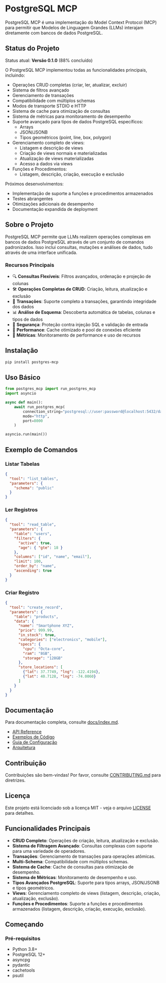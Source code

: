 # PostgreSQL MCP

PostgreSQL MCP é uma implementação do Model Context Protocol (MCP) para permitir que Modelos de Linguagem Grandes (LLMs) interajam diretamente com bancos de dados PostgreSQL.

## Status do Projeto

Status atual: **Versão 0.1.0** (88% concluído)

O PostgreSQL MCP implementou todas as funcionalidades principais, incluindo:
- Operações CRUD completas (criar, ler, atualizar, excluir)
- Sistema de filtros avançado
- Gerenciamento de transações
- Compatibilidade com múltiplos schemas
- Modos de transporte STDIO e HTTP
- Sistema de cache para otimização de consultas
- Sistema de métricas para monitoramento de desempenho
- Suporte avançado para tipos de dados PostgreSQL específicos:
  - Arrays
  - JSON/JSONB
  - Tipos geométricos (point, line, box, polygon)
- Gerenciamento completo de views:
  - Listagem e descrição de views
  - Criação de views normais e materializadas
  - Atualização de views materializadas
  - Acesso a dados via views
- Funções e Procedimentos:
  - Listagem, descrição, criação, execução e exclusão

Próximos desenvolvimentos:
- Implementação de suporte a funções e procedimentos armazenados
- Testes abrangentes
- Otimizações adicionais de desempenho
- Documentação expandida de deployment

## Sobre o Projeto

PostgreSQL MCP permite que LLMs realizem operações complexas em bancos de dados PostgreSQL através de um conjunto de comandos padronizados. Isso inclui consultas, mutações e análises de dados, tudo através de uma interface unificada.

### Recursos Principais

- 🔍 **Consultas Flexíveis**: Filtros avançados, ordenação e projeção de colunas
- 🛠️ **Operações Completas de CRUD**: Criação, leitura, atualização e exclusão
- 🔄 **Transações**: Suporte completo a transações, garantindo integridade dos dados
- 📊 **Análise de Esquema**: Descoberta automática de tabelas, colunas e tipos de dados
- 🔐 **Segurança**: Proteção contra injeção SQL e validação de entrada
- 🚀 **Performance**: Cache otimizado e pool de conexões eficiente
- 📏 **Métricas**: Monitoramento de performance e uso de recursos

## Instalação

```bash
pip install postgres-mcp
```

## Uso Básico

```python
from postgres_mcp import run_postgres_mcp
import asyncio

async def main():
    await run_postgres_mcp(
        connection_string="postgresql://user:password@localhost:5432/database",
        mode="http",
        port=8000
    )

asyncio.run(main())
```

## Exemplo de Comandos

### Listar Tabelas

```json
{
  "tool": "list_tables",
  "parameters": {
    "schema": "public"
  }
}
```

### Ler Registros

```json
{
  "tool": "read_table",
  "parameters": {
    "table": "users",
    "filters": {
      "active": true,
      "age": { "gte": 18 }
    },
    "columns": ["id", "name", "email"],
    "limit": 100,
    "order_by": "name",
    "ascending": true
  }
}
```

### Criar Registro

```json
{
  "tool": "create_record",
  "parameters": {
    "table": "products",
    "data": {
      "name": "Smartphone XYZ",
      "price": 999.99,
      "in_stock": true,
      "categories": ["electronics", "mobile"],
      "specs": {
        "cpu": "Octa-core",
        "ram": "8GB",
        "storage": "128GB"
      },
      "store_locations": [
        {"lat": 37.7749, "lng": -122.4194},
        {"lat": 40.7128, "lng": -74.0060}
      ]
    }
  }
}
```

## Documentação

Para documentação completa, consulte [docs/index.md](docs/index.md).

- [API Reference](docs/API_REFERENCE.md)
- [Exemplos de Código](docs/CODE_EXAMPLES.md)
- [Guia de Configuração](docs/CONFIGURATION.md)
- [Arquitetura](docs/ARCHITECTURE.md)

## Contribuição

Contribuições são bem-vindas! Por favor, consulte [CONTRIBUTING.md](CONTRIBUTING.md) para diretrizes.

## Licença

Este projeto está licenciado sob a licença MIT - veja o arquivo [LICENSE](LICENSE) para detalhes.

## Funcionalidades Principais

* **CRUD Completo**: Operações de criação, leitura, atualização e exclusão.
* **Sistema de Filtragem Avançado**: Consultas complexas com suporte para uma variedade de operadores.
* **Transações**: Gerenciamento de transações para operações atômicas.
* **Multi-Schema**: Compatibilidade com múltiplos schemas.
* **Sistema de Cache**: Cache de consultas para otimização de desempenho.
* **Sistema de Métricas**: Monitoramento de desempenho e uso.
* **Tipos Avançados PostgreSQL**: Suporte para tipos arrays, JSON/JSONB e tipos geométricos.
* **Views**: Gerenciamento completo de views (listagem, descrição, criação, atualização, exclusão).
* **Funções e Procedimentos**: Suporte a funções e procedimentos armazenados (listagem, descrição, criação, execução, exclusão).

## Começando

### Pré-requisitos

* Python 3.8+
* PostgreSQL 12+
* asyncpg
* pydantic
* cachetools
* psutil 